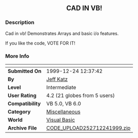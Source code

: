 ﻿<div align="center">

## CAD IN VB\!


</div>

### Description

Cad in vb! Demonstrates Arrays and basic i/o features.

If you like the code, VOTE FOR IT!
 
### More Info
 
<TOO MUCH>


<span>             |<span>
---                |---
**Submitted On**   |1999-12-24 12:37:42
**By**             |[Jeff Katz](https://github.com/Planet-Source-Code/PSCIndex/blob/master/ByAuthor/jeff-katz.md)
**Level**          |Intermediate
**User Rating**    |4.2 (21 globes from 5 users)
**Compatibility**  |VB 5\.0, VB 6\.0
**Category**       |[Miscellaneous](https://github.com/Planet-Source-Code/PSCIndex/blob/master/ByCategory/miscellaneous__1-1.md)
**World**          |[Visual Basic](https://github.com/Planet-Source-Code/PSCIndex/blob/master/ByWorld/visual-basic.md)
**Archive File**   |[CODE\_UPLOAD252712241999\.zip](https://github.com/Planet-Source-Code/jeff-katz-cad-in-vb__1-5110/archive/master.zip)








